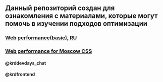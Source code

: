 ## Данный репозиторий создан для ознакомления с материалами, которые могут помочь в изучении подходов оптимизации

### [Web performance(basic), RU](https://github.com/TchernyavskyDaniil/web-performance-links/blob/master/ru.md)
### [Web performance for Moscow CSS](https://github.com/TchernyavskyDaniil/web-performance-links/blob/master/readme_ru.md)




#### @krddevdays_chat
#### @krdfrontend
